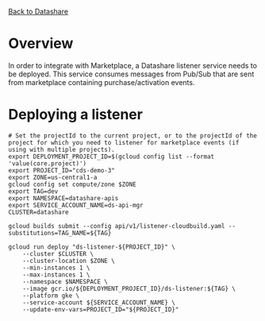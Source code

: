 [Back to Datashare](./README.md)

# Overview
In order to integrate with Marketplace, a Datashare listener service needs to be deployed. This service consumes messages from Pub/Sub that are sent from marketplace containing purchase/activation events.

# Deploying a listener
```
# Set the projectId to the current project, or to the projectId of the project for which you need to listener for marketplace events (if using with multiple projects).
export DEPLOYMENT_PROJECT_ID=$(gcloud config list --format 'value(core.project)')
export PROJECT_ID="cds-demo-3"
export ZONE=us-central1-a
gcloud config set compute/zone $ZONE
export TAG=dev
export NAMESPACE=datashare-apis
export SERVICE_ACCOUNT_NAME=ds-api-mgr
CLUSTER=datashare

gcloud builds submit --config api/v1/listener-cloudbuild.yaml --substitutions=TAG_NAME=${TAG}

gcloud run deploy "ds-listener-${PROJECT_ID}" \
    --cluster $CLUSTER \
    --cluster-location $ZONE \
    --min-instances 1 \
    --max-instances 1 \
    --namespace $NAMESPACE \
    --image gcr.io/${DEPLOYMENT_PROJECT_ID}/ds-listener:${TAG} \
    --platform gke \
    --service-account ${SERVICE_ACCOUNT_NAME} \
    --update-env-vars=PROJECT_ID="${PROJECT_ID}"
```
